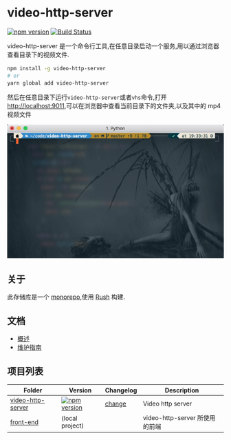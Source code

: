 # video-http-server

[![npm version][npm-version-img]][npm-version-link] [![Build Status][travis-build-status-img]][travis-build-status-link]

video-http-server 是一个命令行工具,在任意目录启动一个服务,用以通过浏览器查看目录下的视频文件.

```sh
npm install -g video-http-server
# or
yarn global add video-http-server
```

然后在任意目录下运行`video-http-server`或者`vhs`命令,打开[http://localhost:9011](http://localhost:9011),可以在浏览器中查看当前目录下的文件夹,以及其中的 mp4 视频文件

[![preview](./docs/assets/cli-preview.gif)](https://asciinema.org/a/NcbE2NzqgN1iYc2v32r4xI9zT)

## 关于

此存储库是一个 [monorepo](https://en.wikipedia.org/wiki/Monorepo),使用 [Rush](https://rushjs.io/) 构建.

## 文档

- [概述](./docs/overview.md)
- [维护指南](./docs/maintainers.md)

## 项目列表

| Folder                                        | Version                                             | Changelog                                       | Description                    |
| --------------------------------------------- | --------------------------------------------------- | ----------------------------------------------- | ------------------------------ |
| [video-http-server](./apps/video-http-server) | [![npm version][npm-version-img]][npm-version-link] | [change](./apps/video-http-server/CHANGELOG.md) | Video http server              |
| [front-end](./apps/front-end)                 | (local project)                                     |                                                 | video-http-server 所使用的前端 |

[npm-version-img]: https://img.shields.io/npm/v/video-http-server?style=flat-square
[npm-version-link]: https://www.npmjs.com/package/video-http-server
[travis-build-status-img]: https://app.travis-ci.com/XYShaoKang/video-http-server.svg?branch=master
[travis-build-status-link]: https://app.travis-ci.com/XYShaoKang/video-http-server
